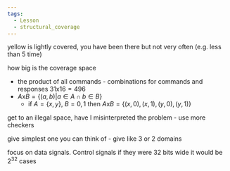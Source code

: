 ```yaml
---
tags:
  - Lesson
  - structural_coverage
---
```

yellow is lightly covered, you have been there but not very often (e.g. less than 5 time)

how big is the coverage space 
- the product of all commands - combinations for commands and responses $31$x$16 = 496$ 
- $A$x$B = \{(a,b)|a\in A \cap b \in B\}$ 
	- if $A=\{x,y\}$, $B={0,1}$ then $A$x$B=\{(x,0),(x,1), (y,0),(y,1)\}$
	
get to an illegal space, have I misinterpreted the problem - use more checkers

give simplest one you can think of - give like 3 or 2 domains

focus on data signals. Control signals if they were 32 bits wide it would be $2^{32}$ cases